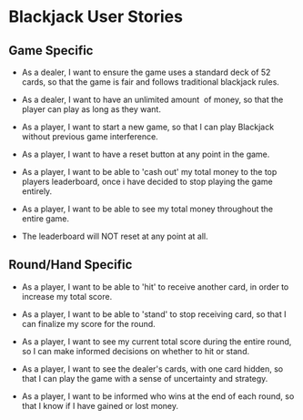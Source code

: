 # Blackjack User Stories


## Game Specific

* As a dealer,  I want to ensure the game uses a standard deck of 52 cards, so that the game is fair and follows traditional blackjack rules.

* As a dealer, I want to have an unlimited amount  of money, so that the player can play as long as they want.

* As a player, I want to start a new game, so that I can play Blackjack without previous game interference.

* As a player, I want to have a reset button at any point in the game.

* As a player, I want to be able to 'cash out' my total money to the top players leaderboard, once i have decided to stop playing the game entirely.

* As a player, I want to be able to see my total money throughout the entire game.

* The leaderboard will NOT reset at any point at all.


## Round/Hand Specific

* As a player, I want to be able to 'hit' to receive another card, in order to increase my total score.

* As a player, I want to be able to 'stand' to stop receiving card, so that I can finalize my score for the round.

* As a player, I want to see my current total score during the entire round, so I can make informed decisions on whether to hit or stand.

* As a player, I want to see the dealer's cards, with one card hidden, so that I can play the game with a sense of uncertainty and strategy.

* As a player, I want to be informed who wins at the end of each round, so that I know if I have gained or lost money.